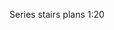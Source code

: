 <span class="transform-to-uppercase">Series stairs plans <span class="highlight-red">1:20</span></span>
